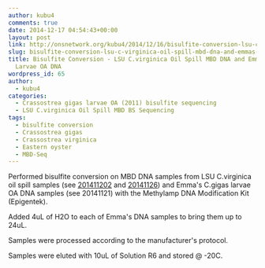 ```yaml
---
author: kubu4
comments: true
date: 2014-12-17 04:54:43+00:00
layout: post
link: http://onsnetwork.org/kubu4/2014/12/16/bisulfite-conversion-lsu-c-virginica-oil-spill-mbd-dna-and-emmas-c-gigas-larvae-oa-dna/
slug: bisulfite-conversion-lsu-c-virginica-oil-spill-mbd-dna-and-emmas-c-gigas-larvae-oa-dna
title: Bisulfite Conversion - LSU C.virginica Oil Spill MBD DNA and Emma's C.gigas
  Larvae OA DNA
wordpress_id: 65
author:
  - kubu4
categories:
  - Crassostrea gigas larvae OA (2011) bisulfite sequencing
  - LSU C.virginica Oil Spill MBD BS Sequencing
tags:
  - bisulfite conversion
  - Crassostrea gigas
  - Crassostrea virginica
  - Eastern oyster
  - MBD-Seq
---
```


Performed bisulfite conversion on MBD DNA samples from LSU C.virginica oil spill samples (see [201411202](/Sam%27s+Working+Notebook+August+-+December+2014#sjw20141202) and [20141126](/Sam%27s+Working+Notebook+August+-+December+2014#sjw20141126)) and Emma's C.gigas larvae OA DNA samples (see 20141121) with the Methylamp DNA Modification Kit (Epigentek).

Added 4uL of H2O to each of Emma's DNA samples to bring them up to 24uL.

Samples were processed according to the manufacturer's protocol.

Samples were eluted with 10uL of Solution R6 and stored @ -20C.

